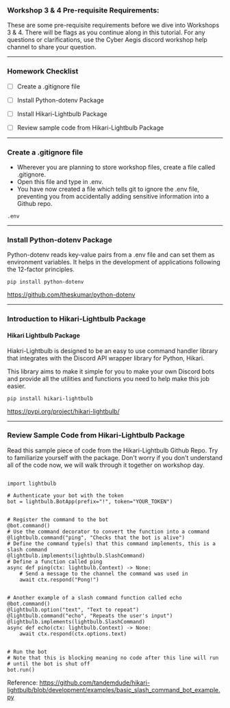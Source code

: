 ### Workshop 3 & 4 Pre-requisite Requirements:

These are some pre-requisite requirements before we dive into Workshops 3 & 4. There will be flags as you continue along in this tutorial. For any questions or clarifications, use the Cyber Aegis discord workshop help channel to share your question.

---
### Homework Checklist

- [ ] Create a .gitignore file 
- [ ] Install Python-dotenv Package  
- [ ] Install Hikari-Lightbulb Package
- [ ] Review sample code from Hikari-Lightbulb Package


---
### Create a .gitignore file

- Wherever you are planning to store workshop files, create a file called .gitignore.
- Open this file and type in .env.
- You have now created a file which tells git to ignore the .env file, preventing you from accidentally adding sensitive information into a Github repo.

```
.env
```

---

### Install Python-dotenv Package

Python-dotenv reads key-value pairs from a .env file and can set them as environment variables. It helps in the development of applications following the 12-factor principles.

```
pip install python-dotenv
```
https://github.com/theskumar/python-dotenv

---

### Introduction to Hikari-Lightbulb Package

#### Hikari Lightbulb Package

Hiakri-Lightbulb is designed to be an easy to use command handler library that integrates with the Discord API wrapper library for Python, Hikari.

This library aims to make it simple for you to make your own Discord bots and provide all the utilities and functions you need to help make this job easier.

```
pip install hikari-lightbulb
```

https://pypi.org/project/hikari-lightbulb/

---
### Review Sample Code from Hikari-Lightbulb Package


Read this sample piece of code from the Hikari-Lightbulb Github Repo. Try to familiarize yourself with the package. Don't worry if you don't understand all of the code now, we will walk through it together on workshop day.


```

import lightbulb

# Authenticate your bot with the token
bot = lightbulb.BotApp(prefix="!", token="YOUR_TOKEN")


# Register the command to the bot
@bot.command()
# Use the command decorator to convert the function into a command
@lightbulb.command("ping", "Checks that the bot is alive")
# Define the command type(s) that this command implements, this is a slash command
@lightbulb.implements(lightbulb.SlashCommand)
# Define a function called ping
async def ping(ctx: lightbulb.Context) -> None:
    # Send a message to the channel the command was used in
    await ctx.respond("Pong!")


# Another example of a slash command function called echo
@bot.command()
@lightbulb.option("text", "Text to repeat")
@lightbulb.command("echo", "Repeats the user's input")
@lightbulb.implements(lightbulb.SlashCommand)
async def echo(ctx: lightbulb.Context) -> None:
    await ctx.respond(ctx.options.text)


# Run the bot
# Note that this is blocking meaning no code after this line will run
# until the bot is shut off
bot.run()
```

Reference: https://github.com/tandemdude/hikari-lightbulb/blob/development/examples/basic_slash_command_bot_example.py